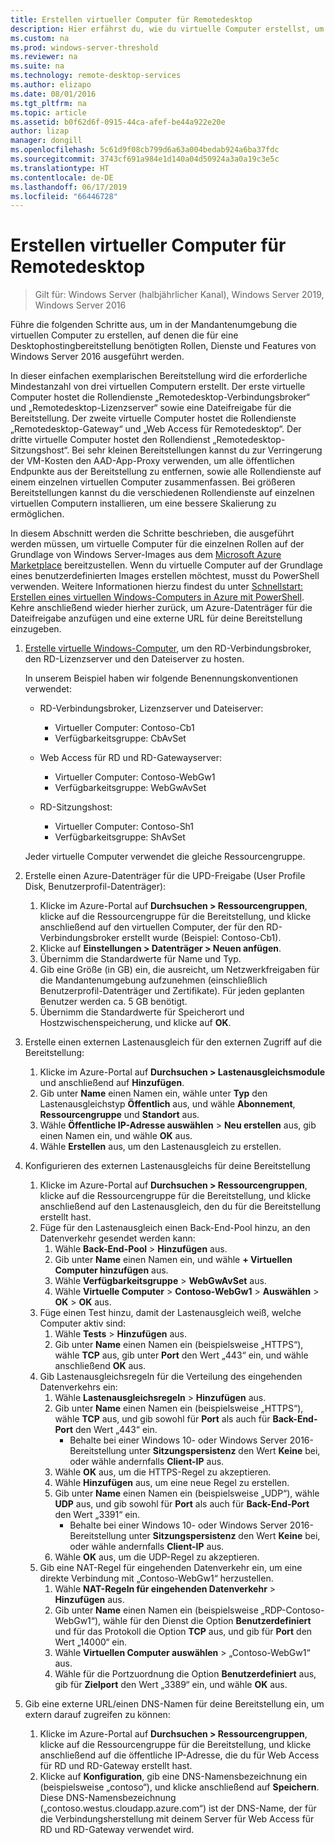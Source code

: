 ```yaml
---
title: Erstellen virtueller Computer für Remotedesktop
description: Hier erfährst du, wie du virtuelle Computer erstellst, um Remotedesktopkomponenten in der Cloud zu hosten.
ms.custom: na
ms.prod: windows-server-threshold
ms.reviewer: na
ms.suite: na
ms.technology: remote-desktop-services
ms.author: elizapo
ms.date: 08/01/2016
ms.tgt_pltfrm: na
ms.topic: article
ms.assetid: b0f62d6f-0915-44ca-afef-be44a922e20e
author: lizap
manager: dongill
ms.openlocfilehash: 5c61d9f08cb799d6a63a004bedab924a6ba37fdc
ms.sourcegitcommit: 3743cf691a984e1d140a04d50924a3a0a19c3e5c
ms.translationtype: HT
ms.contentlocale: de-DE
ms.lasthandoff: 06/17/2019
ms.locfileid: "66446728"
---
```

# <a name="create-virtual-machines-for-remote-desktop"></a>Erstellen virtueller Computer für Remotedesktop

>Gilt für: Windows Server (halbjährlicher Kanal), Windows Server 2019, Windows Server 2016

Führe die folgenden Schritte aus, um in der Mandantenumgebung die virtuellen Computer zu erstellen, auf denen die für eine Desktophostingbereitstellung benötigten Rollen, Dienste und Features von Windows Server 2016 ausgeführt werden.   
  
In dieser einfachen exemplarischen Bereitstellung wird die erforderliche Mindestanzahl von drei virtuellen Computern erstellt. Der erste virtuelle Computer hostet die Rollendienste „Remotedesktop-Verbindungsbroker“ und „Remotedesktop-Lizenzserver“ sowie eine Dateifreigabe für die Bereitstellung. Der zweite virtuelle Computer hostet die Rollendienste „Remotedesktop-Gateway“ und „Web Access für Remotedesktop“.  Der dritte virtuelle Computer hostet den Rollendienst „Remotedesktop-Sitzungshost“. Bei sehr kleinen Bereitstellungen kannst du zur Verringerung der VM-Kosten den AAD-App-Proxy verwenden, um alle öffentlichen Endpunkte aus der Bereitstellung zu entfernen, sowie alle Rollendienste auf einem einzelnen virtuellen Computer zusammenfassen. Bei größeren Bereitstellungen kannst du die verschiedenen Rollendienste auf einzelnen virtuellen Computern installieren, um eine bessere Skalierung zu ermöglichen.  
  
In diesem Abschnitt werden die Schritte beschrieben, die ausgeführt werden müssen, um virtuelle Computer für die einzelnen Rollen auf der Grundlage von Windows Server-Images aus dem [Microsoft Azure Marketplace](https://azure.microsoft.com/marketplace/) bereitzustellen. Wenn du virtuelle Computer auf der Grundlage eines benutzerdefinierten Images erstellen möchtest, musst du PowerShell verwenden. Weitere Informationen hierzu findest du unter [Schnellstart: Erstellen eines virtuellen Windows-Computers in Azure mit PowerShell](https://azure.microsoft.com/documentation/articles/virtual-machines-windows-ps-create/). Kehre anschließend wieder hierher zurück, um Azure-Datenträger für die Dateifreigabe anzufügen und eine externe URL für deine Bereitstellung einzugeben.  
  
1. [Erstelle virtuelle Windows-Computer](https://azure.microsoft.com/documentation/articles/virtual-machines-windows-hero-tutorial/), um den RD-Verbindungsbroker, den RD-Lizenzserver und den Dateiserver zu hosten.  
  
   In unserem Beispiel haben wir folgende Benennungskonventionen verwendet:  
   - RD-Verbindungsbroker, Lizenzserver und Dateiserver:   
       - Virtueller Computer: Contoso-Cb1  
       - Verfügbarkeitsgruppe: CbAvSet    
   - Web Access für RD und RD-Gatewayserver:   
       - Virtueller Computer: Contoso-WebGw1  
       - Verfügbarkeitsgruppe: WebGwAvSet  
          
   - RD-Sitzungshost:   
       - Virtueller Computer: Contoso-Sh1  
       - Verfügbarkeitsgruppe: ShAvSet  
          
   Jeder virtuelle Computer verwendet die gleiche Ressourcengruppe.  
2. Erstelle einen Azure-Datenträger für die UPD-Freigabe (User Profile Disk, Benutzerprofil-Datenträger):  
   1.  Klicke im Azure-Portal auf **Durchsuchen > Ressourcengruppen**, klicke auf die Ressourcengruppe für die Bereitstellung, und klicke anschließend auf den virtuellen Computer, der für den RD-Verbindungsbroker erstellt wurde (Beispiel: Contoso-Cb1).  
   2.  Klicke auf **Einstellungen > Datenträger > Neuen anfügen**.  
   3.  Übernimm die Standardwerte für Name und Typ.  
   4.  Gib eine Größe (in GB) ein, die ausreicht, um Netzwerkfreigaben für die Mandantenumgebung aufzunehmen (einschließlich Benutzerprofil-Datenträger und Zertifikate). Für jeden geplanten Benutzer werden ca. 5 GB benötigt.  
   5.  Übernimm die Standardwerte für Speicherort und Hostzwischenspeicherung, und klicke auf **OK**.  
3. Erstelle einen externen Lastenausgleich für den externen Zugriff auf die Bereitstellung:
   1. Klicke im Azure-Portal auf **Durchsuchen > Lastenausgleichsmodule** und anschließend auf **Hinzufügen**.
   2. Gib unter **Name** einen Namen ein, wähle unter **Typ** den Lastenausgleichstyp **Öffentlich** aus, und wähle **Abonnement**,  **Ressourcengruppe** und **Standort** aus.
   3. Wähle **Öffentliche IP-Adresse auswählen** > **Neu erstellen** aus, gib einen Namen ein, und wähle **OK** aus.
   4. Wähle **Erstellen** aus, um den Lastenausgleich zu erstellen.
4. Konfigurieren des externen Lastenausgleichs für deine Bereitstellung
   1. Klicke im Azure-Portal auf **Durchsuchen > Ressourcengruppen**, klicke auf die Ressourcengruppe für die Bereitstellung, und klicke anschließend auf den Lastenausgleich, den du für die Bereitstellung erstellt hast.
   2. Füge für den Lastenausgleich einen Back-End-Pool hinzu, an den Datenverkehr gesendet werden kann:
       1. Wähle **Back-End-Pool** > **Hinzufügen** aus.
       2. Gib unter **Name** einen Namen ein, und wähle **\+ Virtuellen Computer hinzufügen** aus.
       3. Wähle **Verfügbarkeitsgruppe** > **WebGwAvSet** aus.
       4. Wähle **Virtuelle Computer** > **Contoso-WebGw1** > **Auswählen** > **OK** > **OK** aus.
   3. Füge einen Test hinzu, damit der Lastenausgleich weiß, welche Computer aktiv sind:
       1. Wähle **Tests** > **Hinzufügen** aus.
       2. Gib unter **Name** einen Namen ein (beispielsweise „HTTPS“), wähle **TCP** aus, gib unter **Port** den Wert „443“ ein, und wähle anschließend **OK** aus.
   4. Gib Lastenausgleichsregeln für die Verteilung des eingehenden Datenverkehrs ein:
      1. Wähle **Lastenausgleichsregeln** > **Hinzufügen** aus.
      2. Gib unter **Name** einen Namen ein (beispielsweise „HTTPS“), wähle **TCP** aus, und gib sowohl für **Port** als auch für **Back-End-Port** den Wert „443“ ein.
          - Behalte bei einer Windows 10- oder Windows Server 2016-Bereitstellung unter **Sitzungspersistenz** den Wert **Keine** bei, oder wähle andernfalls **Client-IP** aus.
      3. Wähle **OK** aus, um die HTTPS-Regel zu akzeptieren.
      4. Wähle **Hinzufügen** aus, um eine neue Regel zu erstellen.
      5. Gib unter **Name** einen Namen ein (beispielsweise „UDP“), wähle **UDP** aus, und gib sowohl für <strong>Port</strong> als auch für **Back-End-Port** den Wert „3391“ ein.
          - Behalte bei einer Windows 10- oder Windows Server 2016-Bereitstellung unter **Sitzungspersistenz** den Wert **Keine** bei, oder wähle andernfalls **Client-IP** aus.
      6. Wähle **OK** aus, um die UDP-Regel zu akzeptieren.
   5. Gib eine NAT-Regel für eingehenden Datenverkehr ein, um eine direkte Verbindung mit „Contoso-WebGw1“ herzustellen.
       1. Wähle **NAT-Regeln für eingehenden Datenverkehr** > **Hinzufügen** aus.
       2. Gib unter **Name** einen Namen ein (beispielsweise „RDP-Contoso-WebGw1“), wähle für den Dienst die Option **Benutzerdefiniert** und für das Protokoll die Option **TCP** aus, und gib für **Port** den Wert „14000“ ein.
       3. Wähle **Virtuellen Computer auswählen** > „Contoso-WebGw1“ aus.
       4. Wähle für die Portzuordnung die Option **Benutzerdefiniert** aus, gib für **Zielport** den Wert „3389“ ein, und wähle **OK** aus.
5. Gib eine externe URL/einen DNS-Namen für deine Bereitstellung ein, um extern darauf zugreifen zu können:  
   1.  Klicke im Azure-Portal auf **Durchsuchen > Ressourcengruppen**, klicke auf die Ressourcengruppe für die Bereitstellung, und klicke anschließend auf die öffentliche IP-Adresse, die du für Web Access für RD und RD-Gateway erstellt hast.  
   2.  Klicke auf **Konfiguration**, gib eine DNS-Namensbezeichnung ein (beispielsweise „contoso“), und klicke anschließend auf **Speichern**. Diese DNS-Namensbezeichnung („contoso.westus.cloudapp.azure.com“) ist der DNS-Name, der für die Verbindungsherstellung mit deinem Server für Web Access für RD und RD-Gateway verwendet wird.  

